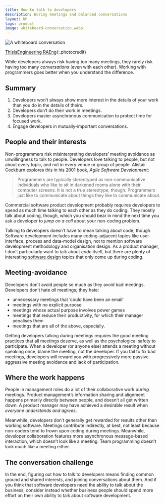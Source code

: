 ```yaml
---
title: How to talk to developers
description: Boring meetings and balanced conversations
layout: hh
tags: product
image: whiteboard-conversation.webp
---
```


![A whiteboard conversation](whiteboard-conversation.webp)

[ThisisEngineering RAEng](https://unsplash.com/photos/hOCYuLmTTnY){:.photocredit}

While developers always risk having too many meetings, they rarely risk having too many _conversations_ (even with each other).
Working with programmers goes better when you understand the difference.

## Summary

1. Developers won’t always show more interest in the details of your work than you do in the details of theirs.
2. Developers don’t do their work in meetings.
3. Developers master asynchronous communication to protect time for focused work.
4. Engage developers in mutually-important conversations.

## People and their interests

Non-programmers risk misinterpreting developers’ meeting avoidance as unwillingness to talk to people.
Developers love talking to people, but not about every topic, and not in every venue or group of people.
Alistair Cockburn explores this in his 2001 book, _Agile Software Development_:

> Programmers are typically stereotyped as non-communicative individuals who like to sit in darkened rooms alone with their computer screens.
> It is not a true stereotype, though.
> Programmers just like to communicate about things they like to communicate about.

Commercial software product development probably requires developers to spend as much time talking to each other as they do coding.
They mostly talk about coding, though, which you should bear in mind the next time you ask a developer to _jump on a call_ about your non-coding problem.

Talking to developers doesn’t have to mean talking about code, though.
Software development includes many coding-adjacent topics like user-interface, process and data-model design, not to mention software development methodology and organisation design.
As a product manager, I don’t particularly want to talk about _code_ itself, but there are plenty of interesting 
[software design](/tag/design) topics that only come up during coding.

## Meeting-avoidance

Developers don’t avoid people so much as they avoid bad meetings.
Developers don’t hate _all_ meetings; they hate:

* unnecessary meetings that ‘could have been an email’
* meetings with no explicit purpose
* meetings whose actual purpose involves power games
* meetings that reduce their productivity, for which their manager penalises them
* meetings that are all of the above, especially.

Getting developers talking during meetings requires the good meeting practices that all meetings deserve, as well as the psychological safety to participate.
When a developer (or anyone else) attends a meeting without speaking once, blame the meeting, not the developer.
If you fail to fix bad meetings, developers will reward you with progressively more passive-aggressive meeting avoidance and lack of participation.

## Where the work happens

People in management roles do a lot of their collaborative work _during_ meetings.
Product management’s information sharing and alignment happens primarily directly between people, and doesn’t all get written down.
A product manager may have achieved a desirable result when _everyone understands and agrees_.

Meanwhile, developers don’t generally get rewarded for results other than working software.
Meetings contribute indirectly, at best, not least because non-coders tend to frown upon coding during meetings.
Meanwhile, developer collaboration features more asynchronous message-based interaction, which doesn’t look like a meeting.
Team programming doesn’t look much like a meeting either.

## The conversation challenge

In the end, figuring out how to talk to developers means finding common ground and shared interests, and joining conversations about them.
And if you think that software developers need the ability to talk about the business, consider instead whether business people should spend more effort on their own ability to talk about software development.
